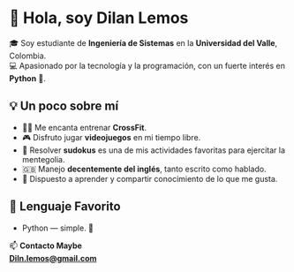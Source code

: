 # 👋 Hola, soy **Dilan Lemos**

🎓 Soy estudiante de **Ingeniería de Sistemas** en la **Universidad del Valle**, Colombia.  
💻 Apasionado por la tecnología y la programación, con un fuerte interés en **Python** 🐍.

## 💡 Un poco sobre mí

- 🏋️‍♂️ Me encanta entrenar **CrossFit**.
- 🎮 Disfruto jugar **videojuegos** en mi tiempo libre.
- 🧩 Resolver **sudokus** es una de mis actividades favoritas para ejercitar la mentegolia.
- 🇬🇧 Manejo **decentemente del inglés**, tanto escrito como hablado.
- 💬 Dispuesto a aprender y compartir conocimiento de lo que me gusta.

## 🚀 Lenguaje Favorito

- Python — simple. 🐍

📫 **Contacto Maybe**  
**Diln.lemos@gmail.com**

